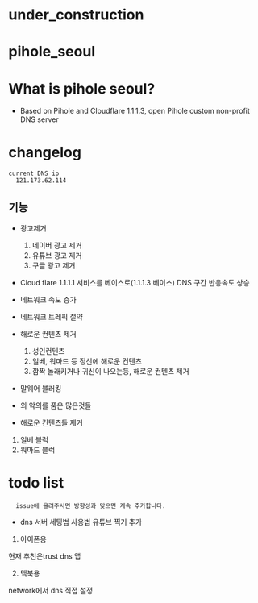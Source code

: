 # under_construction


# pihole_seoul
# What is pihole seoul?
  - Based on Pihole and Cloudflare 1.1.1.3, open Pihole custom non-profit DNS server


# changelog

```
current DNS ip
  121.173.62.114
```

## 기능
  - 광고제거
    1. 네이버 광고 제거
    2. 유튜브 광고 제거
    3. 구글 광고 제거

  - Cloud flare 1.1.1.1 서비스를 베이스로(1.1.1.3 베이스) DNS 구간 반응속도 상승

  - 네트워크 속도 증가
  - 네트워크 트레픽 절약

  - 해로운 컨텐츠 제거
    1. 성인컨텐츠
    2. 일베, 워마드 등 정신에 해로운 컨텐츠
    3. 깜짝 놀래키거나 귀신이 나오는등, 해로운 컨텐츠 제거

  - 말웨어 블러킹

  - 외 악의를 품은 많은것들


 - 해로운 컨텐츠들 제거
  1. 일베 블럭
  2. 워마드 블럭

# todo list


```
  issue에 올려주시면 방향성과 맞으면 계속 추가합니다.
```

 - dns 서버 세팅법 사용법 유튜브 찍기 추가
 
  1. 아이폰용
  
  현재 추천은trust dns 앱
  
  2. 맥북용
  
  network에서 dns 직접 설정
